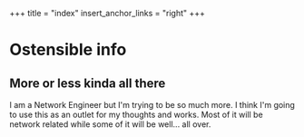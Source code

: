 +++
title = "index"
insert_anchor_links = "right"
+++


# Ostensible info
## More or less kinda all there

I am a Network Engineer but I'm trying to be so much more. I think I'm going to use this as an outlet for my thoughts and works. Most of it will be network related while some of it will be well... all over.